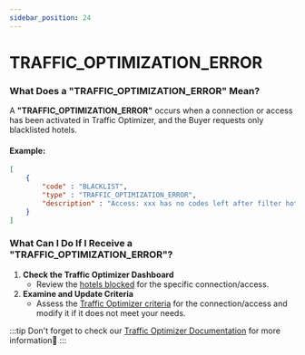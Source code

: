 ```yaml
---
sidebar_position: 24
---
```


# TRAFFIC_OPTIMIZATION_ERROR

### What Does a "TRAFFIC_OPTIMIZATION_ERROR" Mean? 
A **"TRAFFIC_OPTIMIZATION_ERROR"** occurs when a connection or access has been activated in Traffic Optimizer, and the Buyer requests only blacklisted hotels.

#### Example:
```json
[
    {
        "code" : "BLACKLIST",
        "type" : "TRAFFIC_OPTIMIZATION_ERROR",
        "description" : "Access: xxx has no codes left after filter hotel codes."
    }
]
```

### What Can I Do If I Receive a "TRAFFIC_OPTIMIZATION_ERROR"? 
1. **Check the Traffic Optimizer Dashboard**
   - Review the [hotels blocked](/kb/platform/app-features/smart-traffic/traffic-optimizer/traffic-optimizer-activation#how-can-i-see-which-hotels-are-blocked) for the specific connection/access.
2. **Examine and Update Criteria**
   - Assess the [Traffic Optimizer criteria](/kb/platform/app-features/smart-traffic/traffic-optimizer/traffic-optimizer-details#optimization-criteria) for the connection/access and modify it if it does not meet your needs.

:::tip
Don't forget to check our [Traffic Optimizer Documentation](/kb/platform/app-features/smart-traffic/traffic-optimizer/traffic-optimizer-activation) for more information🚀
:::
